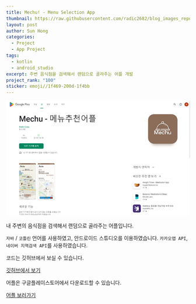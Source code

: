 ```yaml
---
title: Mechu! - Menu Selection App
thumbnail: https://raw.githubusercontent.com/radic2682/blog_images_repo/main/uploads/Mechu!%20-%20Menu%20Selection%20App/292889211-f76808a3-5328-46fd-90ca-0c44efc386e7.png
layout: post
author: Sun Hong
categories:
  - Project
  - App Project
tags:
  - kotlin
  - android_studio
excerpt: 주변 음식점을 검색해서 랜덤으로 골라주는 어플 개발
project_rank: "100"
sticker: emoji//1f469-200d-1f4bb
---
```

![image](https://raw.githubusercontent.com/radic2682/blog_images_repo/main/uploads/Mechu!%20-%20Menu%20Selection%20App/292889211-f76808a3-5328-46fd-90ca-0c44efc386e7.png)

내 주변의 음식점을 검색해서 랜덤으로 골라주는 어플입니다.

`자바` / `코틀린` 언어를 사용하였고, 안드로이드 스튜디오를 이용하였습니다.
`카카오맵 API`, `네이버 지역검색 API`를 사용하였습니다.

코드는 깃허브에서 보실 수 있습니다.

[깃허브에서 보기](https://github.com/radic2682/mechu.git)

어플은 구글플레이스토어에서 다운로드할 수 있습니다.

[어플 보러가기](https://play.google.com/store/apps/details?id=com.mechu.mechu&hl=ko-KR)









